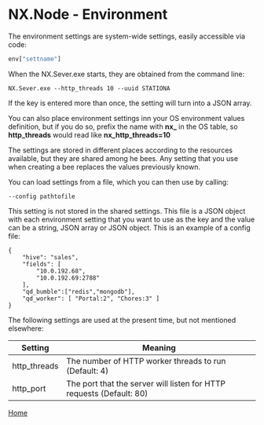 # NX.Node - Environment

The environment settings are system-wide settings, easily accessible via code:
```JavaScript
env["settname"]
```
When the NX.Sever.exe starts, they are obtained from the command line:
```
NX.Sever.exe --http_threads 10 --uuid STATIONA
```

If the key is entered more than once, the setting will turn into a JSON array.

You can also place environment settings inn your OS environment values definition,
but if you do so, prefix the name with **nx_** in the OS table, so **http_threads** would
read like **nx_http_threads=10**

The settings are stored in  different places according to the resources available,
but they are
shared among he bees.  Any setting that you use when creating a bee replaces
the values previously known.

You can load settings from a file, which you can then use by calling:
```
--config pathtofile
```
This setting is not stored in the shared settings.  This file is a JSON object
with each environment setting that you want to use as the key and the value
can be a string, JSON array or JSON object.  This is an example of a config file:
```
{
	"hive": "sales",
	"fields": [
		"10.0.192.68",
		"10.0.192.69:2788"
	],
	"qd_bumble":["redis","mongodb"],
	"qd_worker": [ "Portal:2", "Chores:3" ]
}
```

The following settings are used at the present time, but not mentioned elsewhere:

Setting|Meaning
-------|-------
http_threads|The number of HTTP worker threads to run (Default: 4)
http_port|The port that the server will listen for HTTP requests (Default: 80)

[Home](../README.md)
